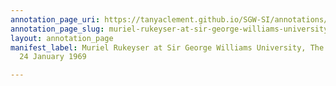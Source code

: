 ```yaml
---
annotation_page_uri: https://tanyaclement.github.io/SGW-SI/annotations/muriel-rukeyser-at-sir-george-williams-university-the-poetry-series-24-january-1969-canvas-1-unknown.json
annotation_page_slug: muriel-rukeyser-at-sir-george-williams-university-the-poetry-series-24-january-1969-canvas-1-unknown
layout: annotation_page
manifest_label: Muriel Rukeyser at Sir George Williams University, The Poetry Series,
  24 January 1969

---
```

